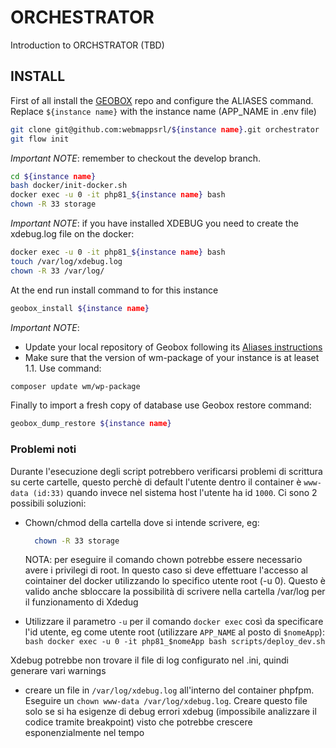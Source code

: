 # ORCHESTRATOR

Introduction to ORCHSTRATOR (TBD)


## INSTALL

First of all install the [GEOBOX](https://github.com/webmappsrl/geobox) repo and configure the ALIASES command.
Replace `${instance name}` with the instance name (APP_NAME in .env file)

```sh
git clone git@github.com:webmappsrl/${instance name}.git orchestrator
git flow init
```

*Important NOTE*: remember to checkout the develop branch.

```sh
cd ${instance name}
bash docker/init-docker.sh
docker exec -u 0 -it php81_${instance name} bash
chown -R 33 storage
```

*Important NOTE*: if you have installed XDEBUG you need to create the xdebug.log file on the docker:

```bash
docker exec -u 0 -it php81_${instance name} bash
touch /var/log/xdebug.log
chown -R 33 /var/log/
```

At the end run install command to for this instance
```bash
geobox_install ${instance name}
```

*Important NOTE*: 
- Update your local repository of Geobox following its [Aliases instructions](https://github.com/webmappsrl/geobox#aliases) 
- Make sure that the version of wm-package of your instance is at leaset 1.1. Use command:
```bash
composer update wm/wp-package
```

Finally to import a fresh copy of database use Geobox restore command:

```bash
geobox_dump_restore ${instance name}
```


### Problemi noti

Durante l'esecuzione degli script potrebbero verificarsi problemi di scrittura su certe cartelle, questo perchè di default l'utente dentro il container è `www-data (id:33)` quando invece nel sistema host l'utente ha id `1000`. Ci sono 2 possibili soluzioni:

-   Chown/chmod della cartella dove si intende scrivere, eg:

    ```bash
      chown -R 33 storage
    ```
    NOTA: per eseguire il comando chown potrebbe essere necessario avere i privilegi di root. In questo caso si deve effettuare l'accesso al cointainer del docker utilizzando lo specifico utente root (-u 0). Questo è valido anche sbloccare la possibilità di scrivere nella cartella /var/log per il funzionamento di Xdedug

-   Utilizzare il parametro `-u` per il comando `docker exec` così da specificare l'id utente, eg come utente root (utilizzare `APP_NAME` al posto di `$nomeApp`):
    `bash
docker exec -u 0 -it php81_$nomeApp bash scripts/deploy_dev.sh
`

Xdebug potrebbe non trovare il file di log configurato nel .ini, quindi generare vari warnings

-   creare un file in `/var/log/xdebug.log` all'interno del container phpfpm. Eseguire un `chown www-data /var/log/xdebug.log`. Creare questo file solo se si ha esigenze di debug errori xdebug (impossibile analizzare il codice tramite breakpoint) visto che potrebbe crescere esponenzialmente nel tempo
